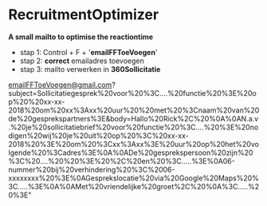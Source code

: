 # RecruitmentOptimizer
**A small mailto to optimise the reactiontime** 
 

 - stap 1:  Control +  F  + '**emailFFToeVoegen**' 
 - stap 2: **correct** emailadres toevoegen  
 - stap 3: mailto verwerken in **360Sollicitatie**

emailFFToeVoegen@gmail.com?subject=Sollicitatiegesprek%20voor%20%3C....%20functie%20%3E%20op%20%20xx-xx-2018%20om%20xx%3Axx%20uur%20%20met%20%3Cnaam%20van%20de%20gesprekspartners%3E&body=Hallo%20Rick%2C%20%0A%0AN.a.v.%20je%20sollicitatiebrief%20voor%20functie%20%3C....%20%3E%20nodigen%20wij%20je%20uit%20op%20%3C%20xx-xx-2018%20%3E%20om%20%3Cxx%3Axx%3E%20uur%20op%20het%20volgende%20%3Cadres%3E%0A%0ADe%20gesprekspersoon%20zijn%20%3C%20....%20%20%3E%20%2C%20en%20%3C.....%3E%0A06-nummer%20bij%20verhindering%20%3C%2006-xxxxxxxx%20%3E%0AGesprekslocatie%20via%20Google%20Maps%20%3C.....%3E%0A%0AMet%20vriendelijke%20groet%2C%20%0A%3C.....%20%3E"
